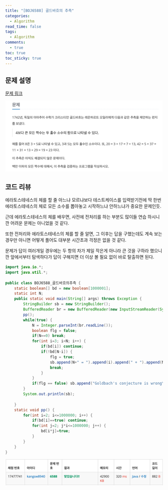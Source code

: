 ```yaml
---
title: "[BOJ6588] 골드바흐의 추측"
categories:
  - Algorithm
read_time: false
tags:
  - Algorithm
comments:
  - true
toc: true
toc_sticky: true
---
```

## 문제 설명
[문제 링크](https://www.acmicpc.net/problem/6588)

![](/assets/img/Algorithm/202002061.png)

## 코드 리뷰
에라토스테네스의 체를 할 줄 아느냐 모르냐보다 테스트케이스를 입력받기전에 딱 한번 에라토스테네스의 체로 모든 소수를 뽑아놓고 시작하느냐 안하느냐가 중요한 문제인듯.

근데 에라토스테네스의 체를 배우면, 사전에 전처리를 하는 부분도 많이들 연습 하시니깐 어려운 문제는 아니었을 것 같다.

또한 전처리와 에라토스테네스의 체를 할 줄 알면, 그 이후는 답을 구했는데도 계속 보는 경우만 아니면 어떻게 풀어도 대부분 시간초과 걱정은 없을 것 같다. 

문제가 답이 여러개일 경우에는 두 항의 차가 제일 작은게 아니라 큰 것을 구하라 했으니깐 앞에서부터 탐색하다가 답이 구해지면 더 이상 볼 필요 없이 바로 탈출하면 된다.

```java
import java.io.*;
import java.util.*;

public class BOJ6588_골드바흐의추측 {
	static boolean[] bd = new boolean[1000001];
	static int N;
	public static void main(String[] args) throws Exception {
		StringBuilder sb = new StringBuilder();
		BufferedReader br = new BufferedReader(new InputStreamReader(System.in));
		pp();
		while(true) {
			N = Integer.parseInt(br.readLine());
			boolean flg = false;
			if(N==0) break;
			for(int i=3; i<N; i++) {
				if(bd[i]) continue;
				if(!bd[N-i]) {
					flg = true;
					sb.append(N+" = ").append(i).append(" + ").append(N-i).append("\n");
					break;
				}
			}
			if(flg == false) sb.append("Goldbach's conjecture is wrong\n");
		}
		System.out.println(sb);
		
	}
	static void pp() {
		for(int i=2; i<=1000000; i++) {
			if(bd[i]==true) continue;
			for(int j=2; j*i<=1000000; j++) {
				bd[i*j]=true;
			}
		}
	}
}
```

![](/assets/img/Algorithm/202002062.png)


